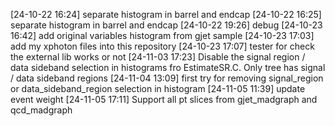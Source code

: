 [24-10-22 16:24] separate histogram in barrel and endcap
[24-10-22 16:25] separate histogram in barrel and endcap
[24-10-22 19:26] debug
[24-10-23 16:42] add original variables histogram from gjet sample
[24-10-23 17:03] add my xphoton files into this repository
[24-10-23 17:07] tester for check the external lib works or not
[24-11-03 17:23] Disable the signal region / data sideband selection in histograms fro EstimateSR.C. Only tree has signal / data sideband regions
[24-11-04 13:09] first try for removing signal_region or data_sideband_region selection in histogram
[24-11-05 11:39] update event weight
[24-11-05 17:11] Support all pt slices from gjet_madgraph and qcd_madgraph
